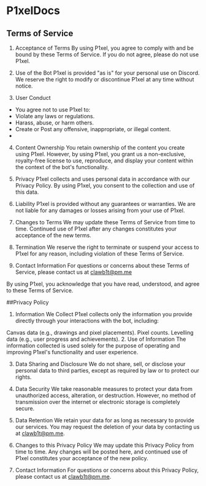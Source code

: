 # P1xelDocs
## Terms of Service
1. Acceptance of Terms
By using P1xel, you agree to comply with and be bound by these Terms of Service. If you do not agree, please do not use P1xel.

2. Use of the Bot
P1xel is provided "as is" for your personal use on Discord. We reserve the right to modify or discontinue P1xel at any time without notice.

3. User Conduct
- You agree not to use P1xel to:
- Violate any laws or regulations.
- Harass, abuse, or harm others.
- Create or Post any offensive, inappropriate, or illegal content.
- 
4. Content Ownership
You retain ownership of the content you create using P1xel. However, by using P1xel, you grant us a non-exclusive, royalty-free license to use, reproduce, and display your content within the context of the bot's functionality.

5. Privacy
P1xel collects and uses personal data in accordance with our Privacy Policy. By using P1xel, you consent to the collection and use of this data.

6. Liability
P1xel is provided without any guarantees or warranties. We are not liable for any damages or losses arising from your use of P1xel.

7. Changes to Terms
We may update these Terms of Service from time to time. Continued use of P1xel after any changes constitutes your acceptance of the new terms.

8. Termination
We reserve the right to terminate or suspend your access to P1xel for any reason, including violation of these Terms of Service.

9. Contact Information
For questions or concerns about these Terms of Service, please contact us at clawb1t@pm.me

By using P1xel, you acknowledge that you have read, understood, and agree to these Terms of Service.

##Privacy Policy
1. Information We Collect
P1xel collects only the information you provide directly through your interactions with the bot, including:

Canvas data (e.g., drawings and pixel placements).
Pixel counts.
Levelling data (e.g., user progress and achievements).
2. Use of Information
The information collected is used solely for the purpose of operating and improving P1xel's functionality and user experience.

3. Data Sharing and Disclosure
We do not share, sell, or disclose your personal data to third parties, except as required by law or to protect our rights.

4. Data Security
We take reasonable measures to protect your data from unauthorized access, alteration, or destruction. However, no method of transmission over the internet or electronic storage is completely secure.

5. Data Retention
We retain your data for as long as necessary to provide our services. You may request the deletion of your data by contacting us at clawb1t@pm.me.

6. Changes to this Privacy Policy
We may update this Privacy Policy from time to time. Any changes will be posted here, and continued use of P1xel constitutes your acceptance of the new policy.

7. Contact Information
For questions or concerns about this Privacy Policy, please contact us at clawb1t@pm.me.
